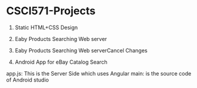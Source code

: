 # CSCI571-Projects
1. Static HTML+CSS Design

2. Eaby Products Searching Web server
3. Eaby Products Searching Web serverCancel Changes

4. Android App for eBay Catalog Search


app.js: This  is the Server Side which uses Angular
main: is the source code of Android studio
